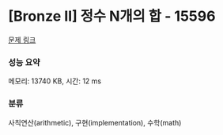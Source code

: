 # [Bronze II] 정수 N개의 합 - 15596 

[문제 링크](https://www.acmicpc.net/problem/15596) 

### 성능 요약

메모리: 13740 KB, 시간: 12 ms

### 분류

사칙연산(arithmetic), 구현(implementation), 수학(math)

